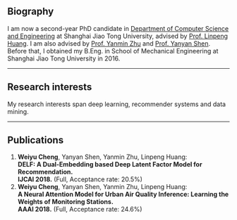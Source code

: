 ## Biography
I am now a second-year PhD candidate in [Department of Computer Science and Engineering](http://www.cs.sjtu.edu.cn/en/) at Shanghai Jiao Tong University, advised by [Prof. Linpeng Huang](http://www.cs.sjtu.edu.cn/en/PeopleDetail.aspx?id=166). I am also advised by [Prof. Yanmin Zhu](http://www.cs.sjtu.edu.cn/~yzhu/) and [Prof. Yanyan Shen](http://www.cs.sjtu.edu.cn/~shen-yy/). Before that, I obtained my B.Eng. in School of Mechanical Engineering at Shanghai Jiao Tong University in 2016.     
***
## Research interests
My research interests span deep learning, recommender systems and data mining.   
***
## Publications 
1. **Weiyu Cheng**, Yanyan Shen, Yanmin Zhu, Linpeng Huang:   
**DELF: A Dual-Embedding based Deep Latent Factor Model for Recommendation.**  
**IJCAI 2018.** (Full, Acceptance rate: 20.5%)
2. **Weiyu Cheng**, Yanyan Shen, Yanmin Zhu, Linpeng Huang:  
**A Neural Attention Model for Urban Air Quality Inference: Learning the Weights of Monitoring Stations.**  
**AAAI 2018.** (Full, Acceptance rate: 24.6%)  

